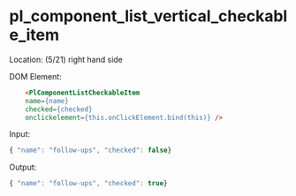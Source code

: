 # pl_component_list_vertical_checkable_item

Location: (5/21) right hand side

DOM Element:

```html
    <PlComponentListCheckableItem
    name={name}
    checked={checked}
    onclickelement={this.onClickElement.bind(this)} />
```

Input:

```javascript
{ "name": "follow-ups", "checked": false}
```

Output:

```javascript
{ "name": "follow-ups", "checked": true}
```